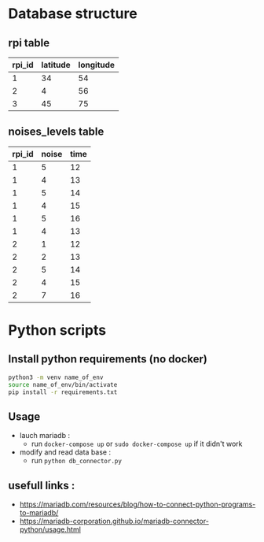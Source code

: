 # Database structure

## rpi table

| rpi_id | latitude | longitude |
|--------|----------|-----------|
| 1      | 34       | 54        |
| 2      | 4        | 56        |
| 3      | 45       | 75        |

## noises_levels table

| rpi_id | noise    | time      |
|--------|----------|-----------|
| 1      | 5        | 12        |
| 1      | 4        | 13        |
| 1      | 5        | 14        |
| 1      | 4        | 15        |
| 1      | 5        | 16        |
| 1      | 4        | 13        |
| 2      | 1        | 12        |
| 2      | 2        | 13        |
| 2      | 5        | 14        |
| 2      | 4        | 15        |
| 2      | 7        | 16        |


# Python scripts

## Install python requirements (no docker)

```bash
python3 -m venv name_of_env
source name_of_env/bin/activate
pip install -r requirements.txt  
```

## Usage

- lauch mariadb :
  - run `docker-compose up` or `sudo docker-compose up` if it didn't work
- modify and read data base : 
  - run `python db_connector.py`
 

## usefull links : 
- https://mariadb.com/resources/blog/how-to-connect-python-programs-to-mariadb/
- https://mariadb-corporation.github.io/mariadb-connector-python/usage.html
